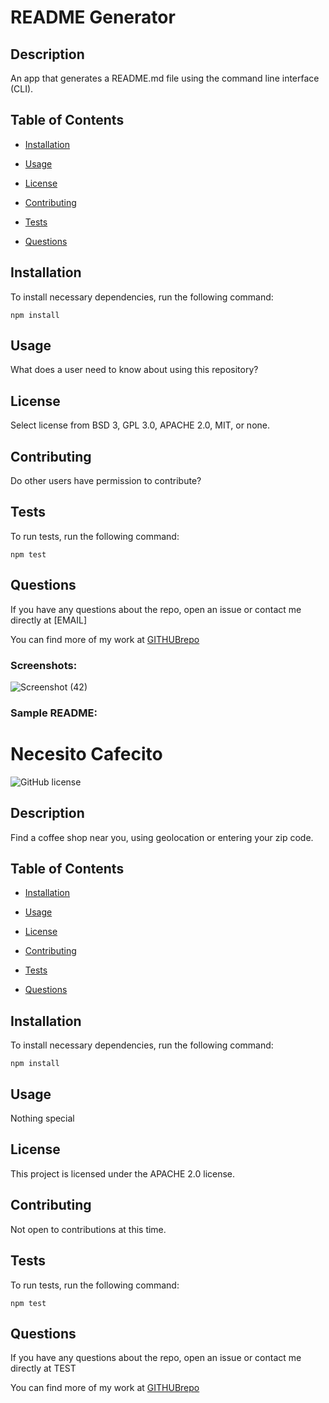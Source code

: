 
# README Generator


## Description

An app that generates a README.md file using the command line interface (CLI).

## Table of Contents

* [Installation](#installation)

* [Usage](#usage)

* [License](#license)

* [Contributing](#contributing)

* [Tests](#tests)

* [Questions](#questions)


## Installation

To install necessary dependencies, run the following command:

```
npm install
```

## Usage

What does a user need to know about using this repository?

## License

Select license from BSD 3, GPL 3.0, APACHE 2.0, MIT, or none. 

## Contributing

Do other users have permission to contribute?

## Tests

To run tests, run the following command:

```
npm test
```

## Questions

If you have any questions about the repo, open an issue or contact me directly at [EMAIL]

You can find more of my work at [GITHUBrepo](https://github.com/lisamcgautier/)

### Screenshots:

![Screenshot (42)](https://user-images.githubusercontent.com/62854999/91076574-b4c51680-e60d-11ea-9947-82e2ede9cffd.png)

### Sample README:

# Necesito Cafecito
![GitHub license](https://img.shields.io/badge/license-Apache-blue.svg)

## Description

Find a coffee shop near you, using geolocation or entering your zip code.

## Table of Contents

* [Installation](#installation)

* [Usage](#usage)

* [License](#license)

* [Contributing](#contributing)

* [Tests](#tests)

* [Questions](#questions)


## Installation

To install necessary dependencies, run the following command:

```
npm install
```

## Usage

Nothing special

## License

This project is licensed under the APACHE 2.0 license.

## Contributing

Not open to contributions at this time.

## Tests

To run tests, run the following command:

```
npm test
```

## Questions

If you have any questions about the repo, open an issue or contact me directly at TEST

You can find more of my work at [GITHUBrepo](https://github.com/TEST)
